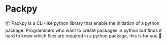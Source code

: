 # Packpy
:package: Packpy is a CLI-like python library that enable the initiation of a python package. Programmers who want to create packages in python but finds it hard to know which files are required in a python package, this is for you :cake:
